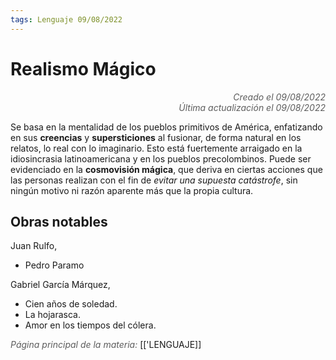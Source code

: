 ```yaml
---
tags: Lenguaje 09/08/2022
---
```


# Realismo Mágico
<div style="text-align: right; opacity: 0.7; font-style: italic;">Creado el 09/08/2022</div>
<div style="text-align: right; opacity: 0.7; font-style: italic;">Última actualización el 09/08/2022</div>

Se basa en la mentalidad de los pueblos primitivos de América, enfatizando en sus **creencias** y **supersticiones** al fusionar, de forma natural en los relatos, lo real con lo imaginario.
Esto está fuertemente arraigado en la idiosincrasia latinoamericana y en los pueblos precolombinos. Puede ser evidenciado en la **cosmovisión mágica**, que deriva en ciertas acciones que las personas realizan con el fin de *evitar una supuesta catástrofe*, sin ningún motivo ni razón aparente más que la propia cultura.

## Obras notables

Juan Rulfo,
- Pedro Paramo

Gabriel García Márquez,
- Cien años de soledad.
- La hojarasca.
- Amor en los tiempos del cólera.

<span style="opacity: 0.7; font-style: italic;">Página principal de la materia:</span> [['LENGUAJE]]